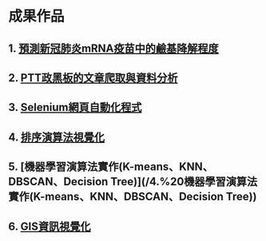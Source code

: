 # 成果作品

## 1. [**預測新冠肺炎mRNA疫苗中的鹼基降解程度**](/1.%20預測新冠肺炎mRNA疫苗中的鹼基降解程度)

## 2. [**PTT政黑板的文章爬取與資料分析**](/2.%20PTT政黑板的文章爬取與資料分析)

## 3. [**Selenium網頁自動化程式**](/3.%20Selenium網頁自動化程式)

## 4. [**排序演算法視覺化**](/4.%20排序演算法視覺化)

## 5. [**機器學習演算法實作(K-means、KNN、DBSCAN、Decision Tree)**](/4.%20機器學習演算法實作(K-means、KNN、DBSCAN、Decision Tree))

## 6. [**GIS資訊視覺化**](/4.%20GIS資訊視覺化)
